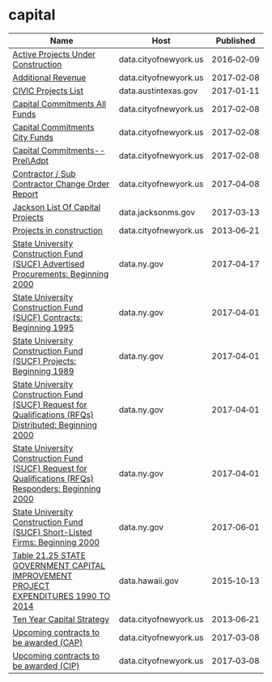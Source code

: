 # capital

Name | Host | Published
---- | ---- | ---------
[Active Projects Under Construction](../datasets/2xh6-psuq.md) | data.cityofnewyork.us | 2016&#x2011;02&#x2011;09
[Additional Revenue](../datasets/hii3-dcun.md) | data.cityofnewyork.us | 2017&#x2011;02&#x2011;08
[CIVIC Projects List](../datasets/e8fp-i3ts.md) | data.austintexas.gov | 2017&#x2011;01&#x2011;11
[Capital Commitments All Funds](../datasets/8fnh-fcum.md) | data.cityofnewyork.us | 2017&#x2011;02&#x2011;08
[Capital Commitments City Funds](../datasets/4vf7-wwbk.md) | data.cityofnewyork.us | 2017&#x2011;02&#x2011;08
[Capital Commitments--Prel\Adpt](../datasets/svqu-rx2s.md) | data.cityofnewyork.us | 2017&#x2011;02&#x2011;08
[Contractor / Sub Contractor Change Order Report](../datasets/gzvm-na49.md) | data.cityofnewyork.us | 2017&#x2011;04&#x2011;08
[Jackson List Of Capital Projects](../datasets/cay5-ipen.md) | data.jacksonms.gov | 2017&#x2011;03&#x2011;13
[Projects in construction](../datasets/8586-3zfm.md) | data.cityofnewyork.us | 2013&#x2011;06&#x2011;21
[State University Construction Fund (SUCF) Advertised Procurements: Beginning 2000](../datasets/vtxv-3j2b.md) | data.ny.gov | 2017&#x2011;04&#x2011;17
[State University Construction Fund (SUCF) Contracts: Beginning 1995](../datasets/cfjm-ii27.md) | data.ny.gov | 2017&#x2011;04&#x2011;01
[State University Construction Fund (SUCF) Projects: Beginning 1989](../datasets/7xmz-2ur8.md) | data.ny.gov | 2017&#x2011;04&#x2011;01
[State University Construction Fund (SUCF) Request for Qualifications (RFQs) Distributed: Beginning 2000](../datasets/inze-5yed.md) | data.ny.gov | 2017&#x2011;04&#x2011;01
[State University Construction Fund (SUCF) Request for Qualifications (RFQs) Responders: Beginning 2000](../datasets/c6c2-n3if.md) | data.ny.gov | 2017&#x2011;04&#x2011;01
[State University Construction Fund (SUCF) Short-Listed Firms: Beginning 2000](../datasets/kbn3-a3jv.md) | data.ny.gov | 2017&#x2011;06&#x2011;01
[Table 21.25 STATE GOVERNMENT CAPITAL IMPROVEMENT PROJECT EXPENDITURES 1990 TO 2014](../datasets/dyvi-h84f.md) | data.hawaii.gov | 2015&#x2011;10&#x2011;13
[Ten Year Capital Strategy](../datasets/9i2s-e6hd.md) | data.cityofnewyork.us | 2013&#x2011;06&#x2011;21
[Upcoming contracts to be awarded (CAP)](../datasets/6m3u-8rbh.md) | data.cityofnewyork.us | 2017&#x2011;03&#x2011;08
[Upcoming contracts to be awarded (CIP)](../datasets/tsak-vtv3.md) | data.cityofnewyork.us | 2017&#x2011;03&#x2011;08

